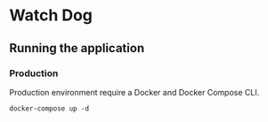 # Watch Dog

## Running the application

### Production

Production environment require a Docker and Docker Compose CLI.

```shell
docker-compose up -d
```
